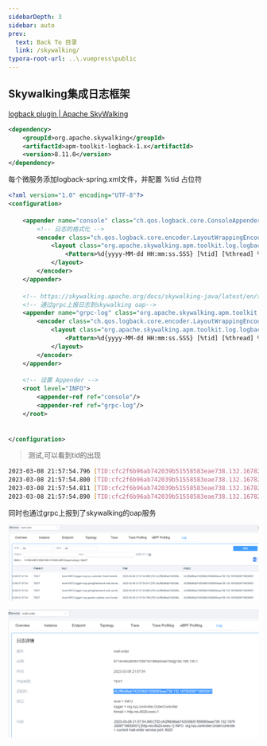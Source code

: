 ```yaml
---
sidebarDepth: 3
sidebar: auto
prev:
  text: Back To 目录
  link: /skywalking/
typora-root-url: ..\.vuepress\public
---
```




## Skywalking集成日志框架

[logback plugin | Apache SkyWalking](https://skywalking.apache.org/docs/skywalking-java/next/en/setup/service-agent/java-agent/application-toolkit-logback-1.x/)

```xml
<dependency>
    <groupId>org.apache.skywalking</groupId>
    <artifactId>apm-toolkit-logback-1.x</artifactId>
    <version>8.11.0</version>
</dependency>
```

每个微服务添加logback-spring.xml文件，并配置 %tid 占位符

```xml
<?xml version="1.0" encoding="UTF-8"?>
<configuration>

    <appender name="console" class="ch.qos.logback.core.ConsoleAppender">
        <!-- 日志的格式化 -->
        <encoder class="ch.qos.logback.core.encoder.LayoutWrappingEncoder">
            <layout class="org.apache.skywalking.apm.toolkit.log.logback.v1.x.TraceIdPatternLogbackLayout">
                <Pattern>%d{yyyy-MM-dd HH:mm:ss.SSS} [%tid] [%thread] %-5level %logger{36} -%msg%n</Pattern>
            </layout>
        </encoder>
    </appender>

    <!-- https://skywalking.apache.org/docs/skywalking-java/latest/en/setup/service-agent/java-agent/application-toolkit-logback-1.x/  -->
    <!-- 通过grpc上报日志到skywalking oap-->
    <appender name="grpc-log" class="org.apache.skywalking.apm.toolkit.log.logback.v1.x.log.GRPCLogClientAppender">
        <encoder class="ch.qos.logback.core.encoder.LayoutWrappingEncoder">
            <layout class="org.apache.skywalking.apm.toolkit.log.logback.v1.x.TraceIdPatternLogbackLayout">
                <Pattern>%d{yyyy-MM-dd HH:mm:ss.SSS} [%tid] [%thread] %-5level %logger{36} -%msg%n</Pattern>
            </layout>
        </encoder>
    </appender>

    <!-- 设置 Appender -->
    <root level="INFO">
        <appender-ref ref="console"/>
        <appender-ref ref="grpc-log"/>
    </root>


</configuration>
```



> 测试,可以看到tid的出现

```sh
2023-03-08 21:57:54.796 [TID:cfc2f6b96ab742039b51558583eae738.132.16782838719830001] [http-nio-8020-exec-1] INFO  o.a.c.c.C.[Tomcat].[localhost].[/] -Initializing Spring DispatcherServlet 'dispatcherServlet'
2023-03-08 21:57:54.800 [TID:cfc2f6b96ab742039b51558583eae738.132.16782838719830001] [http-nio-8020-exec-1] INFO  o.s.web.servlet.DispatcherServlet -Initializing Servlet 'dispatcherServlet'
2023-03-08 21:57:54.811 [TID:cfc2f6b96ab742039b51558583eae738.132.16782838719830001] [http-nio-8020-exec-1] INFO  o.s.web.servlet.DispatcherServlet -Completed initialization in 11 ms
2023-03-08 21:57:54.890 [TID:cfc2f6b96ab742039b51558583eae738.132.16782838719830001] [http-nio-8020-exec-1] INFO  org.hzz.controller.OrderController -current mall-order service port: 8020

```

同时也通过grpc上报到了skywalking的oap服务

![image-20230308220342269](/images/skywalking/image-20230308220342269.png)

![image-20230308220258866](/images/skywalking/image-20230308220258866.png)